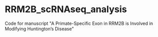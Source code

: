 # RRM2B_scRNAseq_analysis
Code for manuscript "A Primate-Specific Exon in RRM2B is Involved in Modifying Huntington’s Disease"
